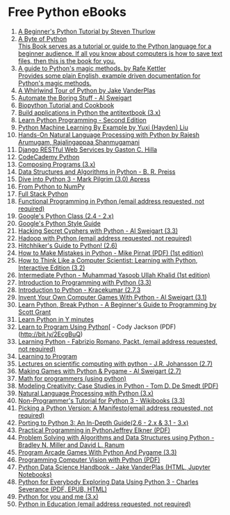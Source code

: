 # Free Python eBooks

1. [A Beginner's Python Tutorial](https://en.wikibooks.org/wiki/A_Beginner%27s_Python_Tutorial)[ by Steven Thurlow](http://bit.ly/2EcgBuQ)
2. [A Byte of Python](https://python.swaroopch.com)<br>
   [This Book serves as a tutorial or guide to the Python language for a beginner audience. If all you know about computers is how to save text files, then this is the book for you.](http://bit.ly/2EcgBuQ)
3. [A guide to Python's magic methods.](https://github.com/RafeKettler/magicmethods)[ by Rafe Kettler](http://bit.ly/2EcgBuQ)<br>
   [Provides some plain English, example driven documentation for Python's magic methods.](http://bit.ly/2EcgBuQ)
4. [A Whirlwind Tour of Python](https://www.oreilly.com/programming/free/files/a-whirlwind-tour-of-python.pdf)[ by Jake VanderPlas](http://bit.ly/2EcgBuQ)
5. [Automate the Boring Stuff](http://automatetheboringstuff.com/chapter0/)[ - Al Sweigart](http://bit.ly/2EcgBuQ)
6. [Biopython Tutorial and Cookbook](http://biopython.org/DIST/docs/tutorial/Tutorial.pdf)
7. [Build applications in Python the antitextbook (3.x)](https://thewhitetulip.gitbooks.io/build-applications-in-python-the-anti-textbook/)
8. [Learn Python Programming](https://www.packtpub.com/free-ebooks/learn-python-programming-second-edition)[ - Second Edition](http://bit.ly/2EcgBuQ)
9. [Python Machine Learning By Example](https://www.packtpub.com/free-ebooks/python-machine-learning-example)[ by Yuxi (Hayden) Liu](http://bit.ly/2EcgBuQ)
10. [Hands-On Natural Language Processing with Python](https://www.packtpub.com/free-ebooks/hands-natural-language-processing-python)[ by Rajesh Arumugam, Rajalingappaa Shanmugamani](http://bit.ly/2EcgBuQ)
11. [Django RESTful Web Services](https://www.packtpub.com/free-ebooks/django-restful-web-services)[ by Gaston C. Hilla](http://bit.ly/2EcgBuQ)
12. [CodeCademy Python](https://www.codecademy.com/learn/learn-python)
13. [Composing Programs (3.x)](http://composingprograms.com)
14. [Data Structures and Algorithms in Python](https://web.archive.org/web/20161016153130/http:/www.brpreiss.com/books/opus7/html/book.html)[ - B. R. Preiss](http://bit.ly/2EcgBuQ)
15. [Dive into Python 3](https://diveintopython3.problemsolving.io)[ - Mark Pilgrim (3.0) Apress](http://bit.ly/2EcgBuQ)
16. [From Python to NumPy](https://www.labri.fr/perso/nrougier/from-python-to-numpy/)
17. [Full Stack Python](https://www.fullstackpython.com)
18. [Functional Programming in Python (email address requested, not required)](https://www.oreilly.com/library/view/functional-programming-in/9781492048633/)
19. [Google's Python Class (2.4 - 2.x)](https://developers.google.com/edu/python/)
20. [Google's Python Style Guide](https://google.github.io/styleguide/pyguide.html)
21. [Hacking Secret Cyphers with Python](http://inventwithpython.com/hackingciphers.pdf)[ - Al Sweigart (3.3)](http://bit.ly/2EcgBuQ)
22. [Hadoop with Python (email address requested, not required)](https://www.oreilly.com/library/view/hadoop-with-python/9781492048435/)
23. [Hitchhiker's Guide to Python! (2.6)](https://docs.python-guide.org)
24. [How to Make Mistakes in Python](https://www.oreilly.com/programming/free/files/how-to-make-mistakes-in-python.pdf)[ - Mike Pirnat (PDF) (1st edition)](http://bit.ly/2EcgBuQ)
25. [How to Think Like a Computer Scientist: Learning with Python](https://runestone.academy/runestone/books/published/thinkcspy/index.html)[, Interactive Edition (3.2)](http://bit.ly/2EcgBuQ)
26. [Intermediate Python](http://book.pythontips.com/en/latest/index.html)[ - Muhammad Yasoob Ullah Khalid (1st edition)](http://bit.ly/2EcgBuQ)
27. [Introduction to Programming with Python (3.3)](http://opentechschool.github.io/python-beginners/en/)
28. [Introduction to Python](https://kracekumar.com/post/71171551647/introduction-to-python)[ - Kracekumar (2.7.3](http://bit.ly/2EcgBuQ)
29. [Invent Your Own Computer Games With Python](http://inventwithpython.com/chapters/)[ - Al Sweigart (3.1)](http://bit.ly/2EcgBuQ)
30. [Learn Python, Break Python](https://learnpythonbreakpython.com)[ - A Beginner's Guide to Programming by Scott Grant](http://bit.ly/2EcgBuQ)
31. [Learn Python in Y minutes](https://learnxinyminutes.com/docs/python3/)
32. [Learn to Program Using Python](https://www.ida.liu.se/~732A47/literature/PythonBook.pdf)[ - Cody Jackson (PDF)(http://bit.ly/2EcgBuQ)
33. [Learning Python - Fabrizio Romano, Packt. (email address requested, not required)](http://bit.ly/2EcgBuQ)
34. [Learning to Program](http://www.alan-g.me.uk/l2p2/index.htm)
35. [Lectures on scientific computing with python](https://github.com/jrjohansson/scientific-python-lectures)[ - J.R. Johansson (2.7)](http://bit.ly/2EcgBuQ)
36. [Making Games with Python & Pygame](http://inventwithpython.com/pygame/chapters/)[ - Al Sweigart (2.7)](http://bit.ly/2EcgBuQ)
37. [Math for programmers (using python)](https://akuli.github.io/math-tutorial/)
38. [Modeling Creativity: Case Studies in Python](https://www.clips.uantwerpen.be/sites/default/files/modeling-creativity.pdf)[ - Tom D. De Smedt (PDF)](http://bit.ly/2EcgBuQ)
39. [Natural Language Processing with Python (3.x)](http://www.nltk.org/book/)
40. [Non-Programmer's Tutorial for Python 3 - Wikibooks (3.3)](https://en.wikibooks.org/wiki/Non-Programmer%27s_Tutorial_for_Python_3)
41. [Picking a Python Version: A Manifesto](https://www.oreilly.com/library/view/picking-a-python/9781492048565/)[(email address requested, not required)](http://bit.ly/2EcgBuQ)
42. [Porting to Python 3: An In-Depth Guide](http://python3porting.com)[(2.6 - 2.x & 3.1 - 3.x)](http://bit.ly/2EcgBuQ)
43. [Practical Programming in Python](https://launchpadlibrarian.net/165489933/PracticalProgrammingPython2014.pdf])[Jeffrey Elkner (PDF)](http://bit.ly/2EcgBuQ)
44. [Problem Solving with Algorithms and Data Structures using Python](https://runestone.academy/runestone/books/published/pythonds/index.html)[ - Bradley N. Miller and David L. Ranum](http://bit.ly/2EcgBuQ)
45. [Program Arcade Games With Python And Pygame (3.3)](http://programarcadegames.com)
46. [Programming Computer Vision with Python (PDF)](http://programmingcomputervision.com/downloads/ProgrammingComputerVision_CCdraft.pdf)
47. [Python Data Science Handbook](https://github.com/jakevdp/PythonDataScienceHandbook)[ - Jake VanderPlas (HTML, Jupyter Notebooks)](http://bit.ly/2EcgBuQ)
48. [Python for Everybody Exploring Data Using Python 3](https://www.py4e.com/html3/)[ - Charles Severance (PDF, EPUB, HTML)](http://bit.ly/2EcgBuQ)
49. [Python for you and me (3.x)](https://pymbook.readthedocs.io/en/py3/)
50. [Python in Education (email address requested, not required)](https://www.oreilly.com/library/view/python-in-education/9781492037880/)
